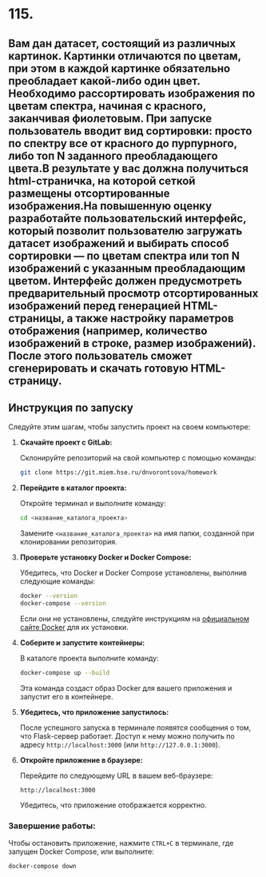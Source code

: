 # 115.
## Вам дан датасет, состоящий из различных картинок. Картинки отличаются по цветам, при этом в каждой картинке обязательно преобладает какой-либо один цвет. Необходимо рассортировать изображения по цветам спектра, начиная с красного, заканчивая фиолетовым. При запуске пользователь вводит вид сортировки: просто по спектру все от красного до пурпурного, либо топ N заданного преобладающего цвета.В результате у вас должна получиться html-страничка, на которой сеткой размещены отсортированные изображения.На повышенную оценку разработайте пользовательский интерфейс, который позволит пользователю загружать датасет изображений и выбирать способ сортировки — по цветам спектра или топ N изображений с указанным преобладающим цветом. Интерфейс должен предусмотреть предварительный просмотр отсортированных изображений перед генерацией HTML-страницы, а также настройку параметров отображения (например, количество изображений в строке, размер изображений). После этого пользователь сможет сгенерировать и скачать готовую HTML-страницу.
 
 ## Инструкция по запуску

Следуйте этим шагам, чтобы запустить проект на своем компьютере:

1. **Скачайте проект с GitLab:**

   Склонируйте репозиторий на свой компьютер с помощью команды:

   ```bash
   git clone https://git.miem.hse.ru/dnvorontsova/homework
   ```

2. **Перейдите в каталог проекта:**

   Откройте терминал и выполните команду:

   ```bash
   cd <название_каталога_проекта>
   ```

   Замените `<название_каталога_проекта>` на имя папки, созданной при клонировании репозитория.

3. **Проверьте установку Docker и Docker Compose:**

   Убедитесь, что Docker и Docker Compose установлены, выполнив следующие команды:

   ```bash
   docker --version
   docker-compose --version
   ```

   Если они не установлены, следуйте инструкциям на [официальном сайте Docker](https://docs.docker.com/get-docker/) для их установки.

4. **Соберите и запустите контейнеры:**

   В каталоге проекта выполните команду:

   ```bash
   docker-compose up --build
   ```

   Эта команда создаст образ Docker для вашего приложения и запустит его в контейнере.

5. **Убедитесь, что приложение запустилось:**

   После успешного запуска в терминале появятся сообщения о том, что Flask-сервер работает. Доступ к нему можно получить по адресу `http://localhost:3000` (или `http://127.0.0.1:3000`).

6. **Откройте приложение в браузере:**

   Перейдите по следующему URL в вашем веб-браузере:

   ```
   http://localhost:3000
   ```

   Убедитесь, что приложение отображается корректно.

### Завершение работы:

Чтобы остановить приложение, нажмите `CTRL+C` в терминале, где запущен Docker Compose, или выполните:

```bash
docker-compose down
```